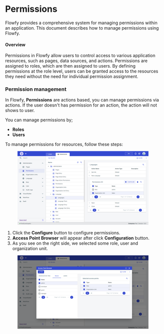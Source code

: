 # Permissions

Flowfy provides a comprehensive system for managing permissions within an application. This document describes how to manage permissions using Flowfy.

#### Overview

Permissions in Flowfy allow users to control access to various application resources, such as pages, data sources, and actions. Permissions are assigned to roles, which are then assigned to users. By defining permissions at the role level, users can be granted access to the resources they need without the need for individual permission assignment.

### Permission management

In Flowfy, **Permissions** are actions based, you can manage permissions via actions. If the user doesn't has permission for an action, the action will not shows to user.

You can manage permissions by;

* **Roles**
* **Users**

To manage permissions for resources, follow these steps:

<figure><img src="../.gitbook/assets/2023-06-23-12-24-app.flowfy.net.png" alt=""><figcaption></figcaption></figure>

1. Click the **Configure** button to configure permissions.
2. **Access Point Browser** will appear after click **Configuration** button.
3. As you see on the right side, we selected some role, user and organization unit.

<figure><img src="../.gitbook/assets/2023-06-23-12-26-app.flowfy.net.png" alt=""><figcaption></figcaption></figure>
